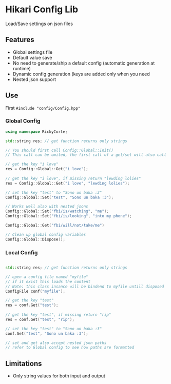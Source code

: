 # Hikari Config Lib

Load/Save settings on json files

## Features

* Global settings file
* Default value save
* No need to generate/ship a default config (automatic generation at runtime)
* Dynamic config generation (keys are added only when you need
* Nested json support

## Use

First ```#include "config/Config.hpp"```

### Global Config

```cpp
using namespace RickyCorte;

std::string res; // get function returns only strings

// You should first call Config::Global::Init()
// This call can be omited, the first call of a get/set will also call Init()

// get the key "i love"
res = Config::Global::Get("i love");   
 
// get the key "i love", if missing return "lewding lolies"            
res = Config::Global::Get("i love", "lewding lolies");

// set the key "test" to "Sono un baka :3"        
Config::Global::Set("test", "Sono un baka :3");

// Works well also with nested jsons
Config::Global::Set("fbi/is/watching", "me");
Config::Global::Set("fbi/is/looking", "into my phone");

Config::Global::Get("fbi/will/not/take/me")

// Clean up global config variables   
Config::Global::Dispose();
```

### Local Config

```cpp

std::string res; // get function returns only strings

// open a config file named "myfile"
// if it exist this loads the content
// Note: this class insance will be bindend to myfile untill disposed
ConfigFile conf("myfile");

// get the key "test"
res = conf.Get("test");   
 
// get the key "test", if missing return "rip"            
res = conf.Get("test", "rip");

// set the key "test" to "Sono un baka :3"        
conf.Set("test", "Sono un baka :3");

// set and get also accept nested json paths
// refer to Global config to see how paths are formatted

```

## Limitations

* Only string values for both input and output